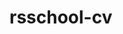 # rsschool-cv

[https://novikov-al-st.github.io/rsschool-cv/cv]: https://novikov-al-st.github.io/rsschool-cv/cv
[https://novikov-al-st.github.io/rsschool-cv/]: https://novikov-al-st.github.io/rsschool-cv/


